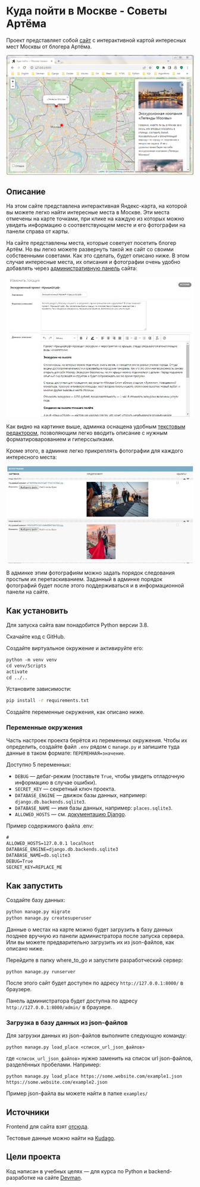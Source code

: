 # Куда пойти в Москве - Советы Артёма

Проект представляет собой [сайт](https://artiomkudago.pythonanywhere.com/) с интерактивной картой интересных мест Москвы от блогера Артёма.

![Картинка с главной страницей сайта](.gitbook/assets/site.png)

## Описание

На этом сайте представлена интерактивная Яндекс-карта, на которой вы можете легко найти интересные места в Москве. Эти места отмечены на карте точками, при клике на каждую из которых можно увидеть информацию о соответствующем месте и его фотографии на панели справа от карты. 

На сайте представлены места, которые советует посетить блогер Артём. Но вы легко можете развернуть такой же сайт со своими собственными советами. Как это сделать, будет описано ниже. В этом случае интересные места, их описания и фотографии очень удобно добавлять через [административную панель](https://artiomkudago.pythonanywhere.com/admin/places/place/) сайта:

![Картинка с админкой сайта](.gitbook/assets/admin.jpg)

Как видно на картинке выше, админка оснащена удобным [текстовым редактором](https://github.com/jazzband/django-tinymce), позволяющим легко вводить описание с нужным форматироварованием и гиперссылками.

Кроме этого, в админке легко прикреплять фотографии для каждого интересного места:

![Картинка с прикреплёнными фотографиями места в админке сайта](.gitbook/assets/photo_in_admin.jpg)

В админке этим фотографиям можно задать порядок следования простым их перетаскиванием. Заданный в админке порядок фотографий будет после этого поддерживаться и в информационной панели на сайте.

## Как установить

Для запуска сайта вам понадобится Python версии 3.8.

Скачайте код с GitHub.

Создайте виртуальное окружение и активируйте его:
```
python -m venv venv
cd venv/Scripts
activate
cd ../..
```

Установите зависимости:

```sh
pip install -r requirements.txt
```

Создайте переменные окружения, как описано ниже.

### Переменные окружения

Часть настроек проекта берётся из переменных окружения. Чтобы их определить, создайте файл `.env` рядом с `manage.py` и запишите туда данные в таком формате: `ПЕРЕМЕННАЯ=значение`.

Доступно 5 переменных:
- `DEBUG` — дебаг-режим (поставьте `True`, чтобы увидеть отладочную информацию в случае ошибки).
- `SECRET_KEY` — секретный ключ проекта.
- `DATABASE_ENGINE` — движок базы данных, например: `django.db.backends.sqlite3`.
- `DATABASE_NAME` — имя базы данных, например: `places.sqlite3`.
- `ALLOWED_HOSTS` — см. [документацию Django](https://docs.djangoproject.com/en/3.1/ref/settings/#allowed-hosts).

Пример содержимого файла .env:
```
#
ALLOWED_HOSTS=127.0.0.1 localhost
DATABASE_ENGINE=django.db.backends.sqlite3
DATABASE_NAME=db.sqlite3
DEBUG=True
SECRET_KEY=REPLACE_ME
```

## Как запустить

Создайте базу данных:

```sh
python manage.py migrate
python manage.py createsuperuser
```

Данные о местах на карте можно будет загрузить в базу данных позднее вручную из панели администратора после запуска сервера. Или вы можете предварительно загрузить их из json-файлов, как описано ниже.

Перейдите в папку where_to_go и запустите разработческий сервер:

```
python manage.py runserver
```

После этого сайт будет доступен по адресу `http://127.0.0.1:8000/` в браузере.

Панель администратора будет доступна по адресу `http://127.0.0.1:8000/admin/` в браузере.

### Загрузка в базу данных из json-файлов

Для загрузки данных из json-файлов выполните следующую команду:
```
python manage.py load_place <список_url_json_файлов>
```
где `<список_url_json_файлов>` нужно заменить на список url json-файлов, разделённых пробелами. Например:
```
python manage.py load_place https://some.website.com/example1.json https://some.website.com/example2.json
```
Пример json-файла вы можете найти в папке `examples/`

## Источники

Frontend для сайта взят [отсюда](https://github.com/devmanorg/where-to-go-frontend/). 

Тестовые данные можно найти на [Kudago](https://kudago.com/msk/).

## Цели проекта

Код написан в учебных целях — для курса по Python и backend-разработке на сайте [Devman](https://dvmn.org). 
